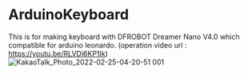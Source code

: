 # ArduinoKeyboard


This is for making keyboard with DFROBOT Dreamer Nano V4.0 which compatible for arduino leonardo.
(operation video url : https://youtu.be/RLVDi6KP1Ik)
![KakaoTalk_Photo_2022-02-25-04-20-51 001](https://user-images.githubusercontent.com/68626299/155594346-af640725-4514-4e6d-98d2-cd8ecfdd6f84.jpeg)



